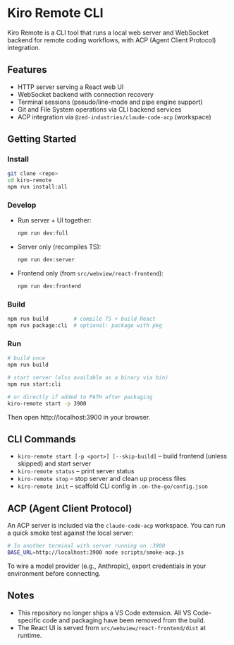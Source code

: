 # Kiro Remote CLI

Kiro Remote is a CLI tool that runs a local web server and WebSocket backend for remote coding workflows, with ACP (Agent Client Protocol) integration.

## Features

- HTTP server serving a React web UI
- WebSocket backend with connection recovery
- Terminal sessions (pseudo/line-mode and pipe engine support)
- Git and File System operations via CLI backend services
- ACP integration via `@zed-industries/claude-code-acp` (workspace)

## Getting Started

### Install

```bash
git clone <repo>
cd kiro-remote
npm run install:all
```

### Develop

- Run server + UI together:
  ```bash
  npm run dev:full
  ```

- Server only (recompiles TS):
  ```bash
  npm run dev:server
  ```

- Frontend only (from `src/webview/react-frontend`):
  ```bash
  npm run dev:frontend
  ```

### Build

```bash
npm run build        # compile TS + build React
npm run package:cli  # optional: package with pkg
```

### Run

```bash
# build once
npm run build

# start server (also available as a binary via bin)
npm run start:cli

# or directly if added to PATH after packaging
kiro-remote start -p 3900
```

Then open http://localhost:3900 in your browser.

## CLI Commands

- `kiro-remote start [-p <port>] [--skip-build]` – build frontend (unless skipped) and start server
- `kiro-remote status` – print server status
- `kiro-remote stop` – stop server and clean up process files
- `kiro-remote init` – scaffold CLI config in `.on-the-go/config.json`

## ACP (Agent Client Protocol)

An ACP server is included via the `claude-code-acp` workspace. You can run a quick smoke test against the local server:

```bash
# In another terminal with server running on :3900
BASE_URL=http://localhost:3900 node scripts/smoke-acp.js
```

To wire a model provider (e.g., Anthropic), export credentials in your environment before connecting.

## Notes

- This repository no longer ships a VS Code extension. All VS Code-specific code and packaging have been removed from the build.
- The React UI is served from `src/webview/react-frontend/dist` at runtime.

